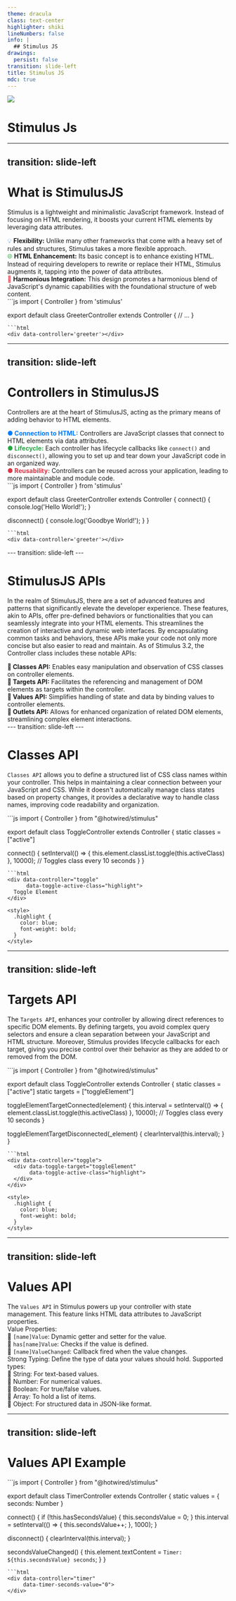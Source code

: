 ```yaml
---
theme: dracula
class: text-center
highlighter: shiki
lineNumbers: false
info: |
  ## Stimulus JS
drawings:
  persist: false
transition: slide-left
title: Stimulus JS
mdc: true
---
```

<div class='flex flex-col gap-3 content-center'>
  <img src="/stimulus-logo.svg" class="h-60" />
  <h1> Stimulus Js </h1>
</div>

---
transition: slide-left
---
<h1> What is StimulusJS </h1>
<v-clicks>
<p> Stimulus is a lightweight and minimalistic JavaScript framework. Instead of focusing on HTML rendering, it boosts your current HTML elements by leveraging data attributes. </p>

<div class='pb-2'><span style="color: #007bff;">💡</span> <strong>Flexibility:</strong> Unlike many other frameworks that come with a heavy set of rules and structures, Stimulus takes a more flexible approach.</div>
<div class='pb-2'><span style="color: #28a745;">🌐</span> <strong>HTML Enhancement:</strong> Its basic concept is to enhance existing HTML. Instead of requiring developers to rewrite or replace their HTML, Stimulus augments it, tapping into the power of data attributes.</div>
<div class='pb-2'><span style="color: #dc3545;">🔗</span> <strong>Harmonious Integration:</strong> This design promotes a harmonious blend of JavaScript's dynamic capabilities with the foundational structure of web content.</div>
<div>
<div class='flex flex-row gap-5 pt-1'>
```js
import { Controller } from 'stimulus'

export default class GreeterController extends Controller {
  // ...
}
```
```html
<div data-controller='greeter'></div>
```
</div>
</div>
</v-clicks>

---
transition: slide-left
---
<h1>Controllers in StimulusJS</h1>
<v-clicks>
<p>Controllers are at the heart of StimulusJS, acting as the primary means of adding behavior to HTML elements.</p>
<div class='pb-2'>
  <span style="font-weight: bold; color: #007bff;">&#9679; Connection to HTML:</span> Controllers are JavaScript classes that connect to HTML elements via data attributes.
</div>
<div class='pb-2'>      
  <span style="font-weight: bold; color: #28a745;">&#9679; Lifecycle:</span> Each controller has lifecycle callbacks like <code>connect()</code> and <code>disconnect()</code>, allowing you to set up and tear down your JavaScript code in an organized way.
</div>
<div class='pb-2'>      
  <span style="font-weight: bold; color: #dc3545;">&#9679; Reusability:</span> Controllers can be reused across your application, leading to more maintainable and module code.
</div>
<div class='flex flex-row gap-5 pt-1'>
```js
import { Controller } from 'stimulus'

export default class GreeterController extends Controller {
  connect() {
    console.log('Hello World!');
  }

  disconnect() {
    console.log('Goodbye World!');
  }
}
```
```html
<div data-controller='greeter'></div>
```
</div>
</v-clicks>
---
transition: slide-left
---
<h1>StimulusJS APIs</h1>
<v-clicks>
<p> 
In the realm of StimulusJS, there are a set of advanced features and patterns that significantly elevate the developer experience. These features, akin to APIs, offer pre-defined behaviors or functionalities that you can seamlessly integrate into your HTML elements. This streamlines the creation of interactive and dynamic web interfaces.
By encapsulating common tasks and behaviors, these APIs make your code not only more concise but also easier to read and maintain. As of Stimulus 3.2, the Controller class includes these notable APIs:
</p>  
<div class='pb-1'><strong>🎨 Classes API:</strong> Enables easy manipulation and observation of CSS classes on controller elements.</div>
<div class='pb-1'><strong>🎯 Targets API:</strong> Facilitates the referencing and management of DOM elements as targets within the controller.</div>
<div class='pb-1'><strong>🔢 Values API:</strong> Simplifies handling of state and data by binding values to controller elements.</div>
<div class='pb-1'><strong>🔌 Outlets API:</strong> Allows for enhanced organization of related DOM elements, streamlining complex element interactions.</div>
</v-clicks>
---
transition: slide-left
---
<h1>Classes API</h1>
<v-clicks>
<p><code>Classes API</code> allows you to define a structured list of CSS class names within your controller. This helps in maintaining a clear connection between your JavaScript and CSS. While it doesn't automatically manage class states based on property changes, it provides a declarative way to handle class names, improving code readability and organization.</p>

<div class='flex flex-row gap-5'>
```js
import { Controller } from "@hotwired/stimulus"

export default class ToggleController extends Controller {
  static classes = ["active"]

  connect() {
    setInterval(() => {
      this.element.classList.toggle(this.activeClass)
    }, 10000); // Toggles class every 10 seconds
  }
}
```
```html
<div data-controller="toggle" 
      data-toggle-active-class="highlight">
  Toggle Element
</div>

<style>
  .highlight {
    color: blue;
    font-weight: bold;
  }
</style>
```
</div>
</v-clicks>

---
transition: slide-left
---
<h1>Targets API</h1>
<v-clicks>
<p>The <code>Targets API</code>, enhances your controller by allowing direct references to specific DOM elements. By defining targets, you avoid complex query selectors and ensure a clean separation between your JavaScript and HTML structure. Moreover, Stimulus provides lifecycle callbacks for each target, giving you precise control over their behavior as they are added to or removed from the DOM.</p>
<div class='flex flex-row gap-5 max-h-fit'>
```js
import { Controller } from "@hotwired/stimulus"

export default class ToggleController extends Controller {
  static classes = ["active"]
  static targets = ["toggleElement"]

  toggleElementTargetConnected(element) {
    this.interval = setInterval(() => {
      element.classList.toggle(this.activeClass)
    }, 10000); // Toggles class every 10 seconds
  }

  toggleElementTargetDisconnected(_element) {
    clearInterval(this.interval);
  }
}
```
```html
<div data-controller="toggle">
  <div data-toggle-target="toggleElement"
       data-toggle-active-class="highlight">
  </div>
</div>

<style>
  .highlight {
    color: blue;
    font-weight: bold;
  }
</style>

```
</div>
</v-clicks>

---
transition: slide-left
---
<h1>Values API</h1>
<v-clicks>
<div>The <code>Values API</code> in Stimulus powers up your controller with state management. This feature links HTML data attributes to JavaScript properties.</div>

<div class='py-2'>Value Properties:</div>
<div>🔹 <code>[name]Value</code>: Dynamic getter and setter for the value.</div>
<div>🔹 <code>has[name]Value</code>: Checks if the value is defined.</div>
<div>🔹 <code>[name]ValueChanged</code>: Callback fired when the value changes.</div>
<div class='py-2'>Strong Typing: Define the type of data your values should hold. Supported types:</div>
<div>   🚀 String: For text-based values.</div>
<div>   🚀 Number: For numerical values.</div>
<div>   🚀 Boolean: For true/false values.</div>
<div>   🚀 Array: To hold a list of items.</div>
<div>   🚀 Object: For structured data in JSON-like format.</div>
</v-clicks>

---
transition: slide-left
---
<h1>Values API Example</h1>
<div class='flex flex-row gap-5'>
```js
import { Controller } from "@hotwired/stimulus"

export default class TimerController extends Controller {
  static values = { seconds: Number }

  connect() {
   if (!this.hasSecondsValue) {
      this.secondsValue = 0;
    }
    this.interval = setInterval(() => {
      this.secondsValue++;
    }, 1000);
  }

  disconnect() {
    clearInterval(this.interval);
  }

  secondsValueChanged() {
    this.element.textContent = `Timer: ${this.secondsValue} seconds`;
  }
}
```
```html
<div data-controller="timer"
     data-timer-seconds-value="0">
</div>
```
</div>
